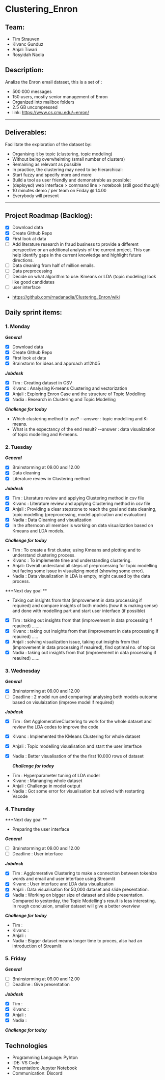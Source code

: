 # Clustering_Enron


## Team:
- Tim Strauven
- Kivanc Gunduz
- Anjali Tiwari
- Rosyidah Nadia

## Description:

Analize the Enron email dataset, this is a set of :
- 500 000 messages
- 150 users, mostly senior management of Enron
- Organized into mailbox folders
- 2.5 GB uncompressed
- link: https://www.cs.cmu.edu/~enron/
---
## Deliverables:

 Facilitate the exploration of the dataset by:
-  Organising it by topic (clustering, topic modeling)
- Without being overwhelming (small number of clusters)
- Remaining as relevant as possible
- In practice, the clustering may need to be hierarchical:
- Start fuzzy and specify more and more
- Build a tool as user friendly and demonstrable as possible:
- (deployed) web interface > command line > notebook (still good though)
- 10 minutes demo / per team on Friday @ 14.00
- Everybody will present
---

## Project Roadmap (Backlog):

- [X] Download data
- [X] Create Github Repo
- [X] First look at data
- [ ] Add literature research in fraud business to provide a different perspective or an additional analysis of the current project. This can help identify gaps in the current knowledge and highlight future directions. 
- [ ] Data cleaning from half of million emails. 
- [ ] Data preprocessing 
- [ ] Decide on what algorithm to use: Kmeans or LDA (topic modeling) look like good candidates
- [ ] user interface

 - https://github.com/rnadanadia/Clustering_Enron/wiki 
## Daily sprint items:

### 1. Monday
   ***General***
   - [X] Download data
   - [X] Create Github Repo
   - [X] First look at data
   - [X] Brainstorm for ideas and approach at12h05
   
   ***Jobdesk***
   - [X] Tim : Creating dataset in CSV 
   - [X] Kivanc : Analysing K-means Clustering and vectorization
   - [X] Anjali : Exploring Enron Case and the structure of Topic Modelling 
   - [X] Nadia : Research in Clustering and Topic Modelling
   
   ***Challenge for today***
   - Which clustering method to use? --answer : topic modelling and K- means.
   - What is the expectancy of the end result? --answer :  data visualization of topic modelling and K-means.
   
### 2. Tuesday
   ***General***
   - [X] Brainstorming at 09.00 and 12.00
   - [X] Data cleaning
   - [X] Literature review in Clustering method
   
   ***Jobdesk***
   - [X] Tim : Literature review and applying Clustering method in csv file
   - [X] Kivanc : Literature review and applying Clustering method in csv file
   - [X] Anjali : Providing a clear stepstone to reach the goal and data cleaning, topic modelling (preprocessing, model application and evaluation)
   - [X] Nadia : Data Cleaning and visualization
   - [X] In the afternoon all member is working on data visualization based on Kmeans and LDA models. 
   
   ***Challenge for today***
   - Tim : To create a first cluster, using Kmeans and plotting and to understand clustering process. 
   - Kivanc : To implemente time and understanding clustering.
   - Anjali: Overall understand all steps of preprocessing for topic modelling but facing some issue in  visualizing  model (showing some error).
   - Nadia : Data visualization in LDA is empty, might caused by the data process.
   
   ***Next day goal **
   - Taking out insights from that (improvement in data processing if required) and compare insights of both models (how it is making sense)  and done with modelling part and start user interface (if possible) 
   
   - [X] Tim : taking out insights from that (improvement in data processing if reauired) .......
   - [X] Kivanc : taking out insights from that (improvement in data processing if reauired) .....
   - [X] Anjali : solving visualization issue, taking out insights from that (improvement in data processing if reauired), find optimal no. of topics 
   - [X] Nadia : taking out insights from that (improvement in data processing if reauired) ...... 
   
### 3. Wednesday
   ***General***
   - [X] Brainstorming at 09.00 and 12.00
   - [ ] Deadline : 2 model run  and comparing/ analysing both models outcome based on visulaization (improve model if required)

   ***Jobdesk***
   - [X] Tim : Get AgglomerativeClustering to work for the whole dataset and review the LDA codes to improve the code
   - [X] Kivanc : Implemented the KMeans Clustering for whole dataset
   - [X] Anjali : Topic modelling visualisation and start the user interface
   - [X] Nadia : Better visualisation of the the first 10.000 rows of dataset 
   
     ***Challenge for today***
   - Tim : Hyperparameter tuning of LDA model
   - Kivanc : Mananging whole dataset
   - Anjali : Challenge in model output 
   - Nadia : Got some error for visualisation but solved with restarting Vscode
   
### 4. Thursday
   ***Next day goal **
   - Preparing the user interface 
 
   ***General***
   - [ ] Brainstorming at 09.00 and 12.00
   - [ ] Deadline : User interface 

   ***Jobdesk***
   - [X] Tim : Agglomerative Clustering to make a connection between tokenize words and email and user interface using Streamlit
   - [X] Kivanc : User interface and LDA data visualization
   - [X] Anjali : Data visualisation for 50,000 dataset and slide presentation.
   - [X] Nadia : Working on bigger size of dataset and slide presentation. Compared to yesterday, the Topic Modelling's result is less interesting. In rough conclusion, smaller 
                 dataset will give a better overview
   
   ***Challenge for today***
   - Tim : 
   - Kivanc : 
   - Anjali : 
   - Nadia : Bigger dataset means longer time to proces, also had an introduction of Streamlit
   
    
### 5. Friday
   ***General***
   - [ ] Brainstorming at 09.00 and 12.00
   - [ ] Deadline : Give presentation 

   ***Jobdesk***
   - [X] Tim : 
   - [X] Kivanc : 
   - [X] Anjali : 
   - [X] Nadia : 
   
   ***Challenge for today***
    
    
## Technologies

- Programming Language: Pyhton
- IDE: VS Code
- Presentation: Jupyter Notebook
- Communication: Discord
